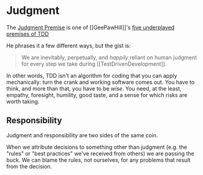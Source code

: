 # Judgment

The [Judgment Premise](
https://www.geepawhill.org/2020/12/22/the-judgment-premise/) is one of [[GeePawHill]]'s [five underplayed premises of TDD](https://www.geepawhill.org/2018/01/18/five-underplayed-premises-of-tdd-2/)

He phrases it a few different ways, but the gist is:

> We are inevitably, perpetually, and _happily_ reliant on human judgment for every step we take during [[TestDrivenDevelopment]].

In other words, TDD isn't an algorithm for coding that you can apply mechanically: turn the crank and working software comes out. You have to think, and more than that, you have to be _wise_. You need, at the least, empathy, foresight, humility, good taste, and a sense for which risks are worth taking.

## Responsibility

Judgment and responsibility are two sides of the same coin.

When we attribute decisions to something other than judgment (e.g. the "rules" or "best practices" we've received from others) we are passing the buck. We can blame the rules, not ourselves, for any problems that result from the decision.